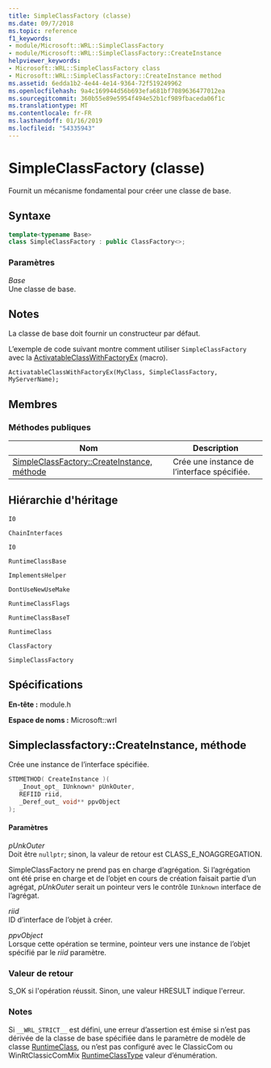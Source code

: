 ```yaml
---
title: SimpleClassFactory (classe)
ms.date: 09/7/2018
ms.topic: reference
f1_keywords:
- module/Microsoft::WRL::SimpleClassFactory
- module/Microsoft::WRL::SimpleClassFactory::CreateInstance
helpviewer_keywords:
- Microsoft::WRL::SimpleClassFactory class
- Microsoft::WRL::SimpleClassFactory::CreateInstance method
ms.assetid: 6edda1b2-4e44-4e14-9364-72f519249962
ms.openlocfilehash: 9a4c169944d56b693efa681bf7089636477012ea
ms.sourcegitcommit: 360b55e89e5954f494e52b1cf989fbaceda06f1c
ms.translationtype: MT
ms.contentlocale: fr-FR
ms.lasthandoff: 01/16/2019
ms.locfileid: "54335943"
---
```

# <a name="simpleclassfactory-class"></a>SimpleClassFactory (classe)

Fournit un mécanisme fondamental pour créer une classe de base.

## <a name="syntax"></a>Syntaxe

```cpp
template<typename Base>
class SimpleClassFactory : public ClassFactory<>;
```

### <a name="parameters"></a>Paramètres

*Base*<br/>
Une classe de base.

## <a name="remarks"></a>Notes

La classe de base doit fournir un constructeur par défaut.

L’exemple de code suivant montre comment utiliser `SimpleClassFactory` avec la [ActivatableClassWithFactoryEx](activatableclass-macros.md) (macro).

`ActivatableClassWithFactoryEx(MyClass, SimpleClassFactory, MyServerName);`

## <a name="members"></a>Membres

### <a name="public-methods"></a>M&#233;thodes publiques

|Nom|Description|
|----------|-----------------|
|[SimpleClassFactory::CreateInstance, méthode](#createinstance)|Crée une instance de l’interface spécifiée.|

## <a name="inheritance-hierarchy"></a>Hiérarchie d'héritage

`I0`

`ChainInterfaces`

`I0`

`RuntimeClassBase`

`ImplementsHelper`

`DontUseNewUseMake`

`RuntimeClassFlags`

`RuntimeClassBaseT`

`RuntimeClass`

`ClassFactory`

`SimpleClassFactory`

## <a name="requirements"></a>Spécifications

**En-tête :** module.h

**Espace de noms :** Microsoft::wrl

## <a name="createinstance"></a>Simpleclassfactory::CreateInstance, méthode

Crée une instance de l’interface spécifiée.

```cpp
STDMETHOD( CreateInstance )(
   _Inout_opt_ IUnknown* pUnkOuter,
   REFIID riid,
   _Deref_out_ void** ppvObject
);
```

#### <a name="parameters"></a>Paramètres

*pUnkOuter*<br/>
Doit être `nullptr`; sinon, la valeur de retour est CLASS_E_NOAGGREGATION.

SimpleClassFactory ne prend pas en charge d’agrégation. Si l’agrégation ont été prise en charge et de l’objet en cours de création faisait partie d’un agrégat, *pUnkOuter* serait un pointeur vers le contrôle `IUnknown` interface de l’agrégat.

*riid*<br/>
ID d’interface de l’objet à créer.

*ppvObject*<br/>
Lorsque cette opération se termine, pointeur vers une instance de l’objet spécifié par le *riid* paramètre.

### <a name="return-value"></a>Valeur de retour

S_OK si l'opération réussit. Sinon, une valeur HRESULT indique l'erreur.

### <a name="remarks"></a>Notes

Si `__WRL_STRICT__` est défini, une erreur d’assertion est émise si n’est pas dérivée de la classe de base spécifiée dans le paramètre de modèle de classe [RuntimeClass](runtimeclass-class.md), ou n’est pas configuré avec le ClassicCom ou WinRtClassicComMix [ RuntimeClassType](runtimeclasstype-enumeration.md) valeur d’énumération.

